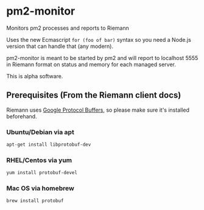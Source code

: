 # pm2-monitor
Monitors pm2 processes and reports to Riemann

Uses the new Ecmascript ``for (foo of bar)`` syntax so you need a Node.js version that can handle that (any modern).

pm2-monitor is meant to be started by pm2 and will report to localhost 5555 in Riemann format on status and memory for each managed server.

This is alpha software.

## Prerequisites (From the Riemann client docs)

Riemann uses [Google Protocol Buffers](https://github.com/google/protobuf),
so please make sure it's installed beforehand.

### Ubuntu/Debian via apt

```sh
apt-get install libprotobuf-dev
```

### RHEL/Centos via yum

```sh
yum install protobuf-devel
```

### Mac OS via homebrew

```sh
brew install protobuf
```
